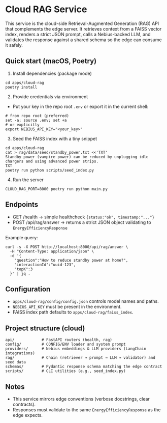# Cloud RAG Service

This service is the cloud-side Retrieval-Augmented Generation (RAG) API that complements the edge server. It retrieves context from a FAISS vector index, renders a strict JSON prompt, calls a Nebius-backed LLM, and validates the response against a shared schema so the edge can consume it safely.

## Quick start (macOS, Poetry)

1) Install dependencies (package mode)
```
cd apps/cloud-rag
poetry install
```

2) Provide credentials via environment
- Put your key in the repo root `.env` or export it in the current shell:
```
# from repo root (preferred)
set -a; source .env; set +a
# or explicitly
export NEBIUS_API_KEY="<your_key>"
```

3) Seed the FAISS index with a tiny snippet
```
cd apps/cloud-rag
cat > rag/data/seed/standby_power.txt <<'TXT'
Standby power (vampire power) can be reduced by unplugging idle chargers and using advanced power strips.
TXT
poetry run python scripts/seed_index.py
```

4) Run the server
```
CLOUD_RAG_PORT=8000 poetry run python main.py
```

## Endpoints
- GET /health → simple healthcheck `{status:"ok", timestamp:"..."}`
- POST /api/rag/answer → returns a strict JSON object validating to `EnergyEfficiencyResponse`

Example query:
```
curl -s -X POST http://localhost:8000/api/rag/answer \
  -H "Content-Type: application/json" \
  -d '{
    "question":"How to reduce standby power at home?",
    "interactionId":"uuid-123",
    "topK":3
  }' | jq .
```

## Configuration
- `apps/cloud-rag/config/config.json` controls model names and paths.
- `NEBIUS_API_KEY` must be present in the environment.
- FAISS index path defaults to `apps/cloud-rag/faiss_index`.

## Project structure (cloud)
```
api/            # FastAPI routers (health, rag)
config/         # CONFIG/ENV loader and system prompt
providers/      # Nebius embeddings & LLM providers (LangChain integrations)
rag/            # Chain (retriever → prompt → LLM → validator) and seed data
schemas/        # Pydantic response schema matching the edge contract
scripts/        # CLI utilities (e.g., seed_index.py)
```

## Notes
- This service mirrors edge conventions (verbose docstrings, clear contracts).
- Responses must validate to the same `EnergyEfficiencyResponse` as the edge expects.
